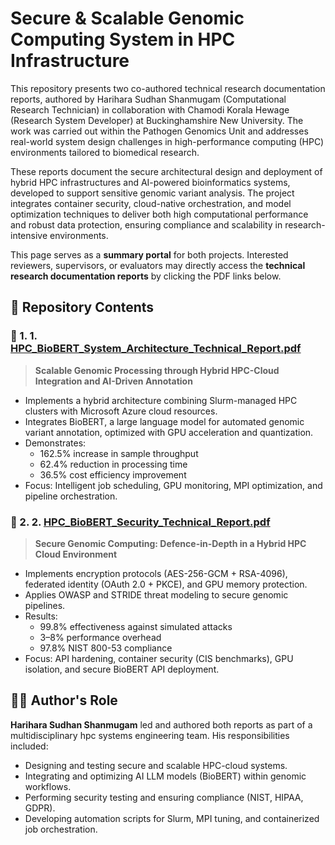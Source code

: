 # Secure & Scalable Genomic Computing System in HPC Infrastructure

This repository presents two co-authored technical research documentation reports, authored by Harihara Sudhan Shanmugam (Computational Research Technician) in collaboration with Chamodi Korala Hewage (Research System Developer) at Buckinghamshire New University. The work was carried out within the Pathogen Genomics Unit and addresses real-world system design challenges in high-performance computing (HPC) environments tailored to biomedical research.

These reports document the secure architectural design and deployment of hybrid HPC infrastructures and AI-powered bioinformatics systems, developed to support sensitive genomic variant analysis. The project integrates container security, cloud-native orchestration, and model optimization techniques to deliver both high computational performance and robust data protection, ensuring compliance and scalability in research-intensive environments.

This page serves as a **summary portal** for both projects. Interested reviewers, supervisors, or evaluators may directly access the **technical research documentation reports** by clicking the PDF links below.

## 📁 Repository Contents

### 📄 1. 1. [HPC_BioBERT_System_Architecture_Technical_Report.pdf](./hpc_biobert_system_scalablecompute.pdf)
> **Scalable Genomic Processing through Hybrid HPC-Cloud Integration and AI-Driven Annotation**

- Implements a hybrid architecture combining Slurm-managed HPC clusters with Microsoft Azure cloud resources.
- Integrates BioBERT, a large language model for automated genomic variant annotation, optimized with GPU acceleration and quantization.
- Demonstrates:
  - 162.5% increase in sample throughput
  - 62.4% reduction in processing time
  - 36.5% cost efficiency improvement
- Focus: Intelligent job scheduling, GPU monitoring, MPI optimization, and pipeline orchestration.

### 📄 2. 2. [HPC_BioBERT_Security_Technical_Report.pdf](./hpc_biobert_security_bydesign.pdf)
> **Secure Genomic Computing: Defence-in-Depth in a Hybrid HPC Cloud Environment**

- Implements encryption protocols (AES-256-GCM + RSA-4096), federated identity (OAuth 2.0 + PKCE), and GPU memory protection.
- Applies OWASP and STRIDE threat modeling to secure genomic pipelines.
- Results:
  - 99.8% effectiveness against simulated attacks
  - 3–8% performance overhead
  - 97.8% NIST 800-53 compliance
- Focus: API hardening, container security (CIS benchmarks), GPU isolation, and secure BioBERT API deployment.


## 👨‍💻 Author's Role

**Harihara Sudhan Shanmugam** led and authored both reports as part of a multidisciplinary hpc systems engineering team. His responsibilities included:

- Designing and testing secure and scalable HPC-cloud systems.
- Integrating and optimizing AI LLM models (BioBERT) within genomic workflows.
- Performing security testing and ensuring compliance (NIST, HIPAA, GDPR).
- Developing automation scripts for Slurm, MPI tuning, and containerized job orchestration.
